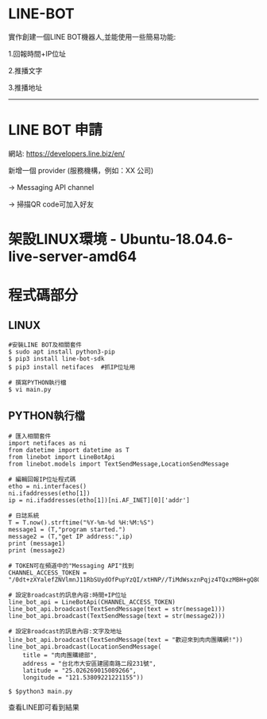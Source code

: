 # LINE-BOT
實作創建一個LINE BOT機器人,並能使用一些簡易功能:

1.回報時間+IP位址

2.推播文字

3.推播地址

-----------------------------------------------------------------------
# LINE BOT 申請
網站: https://developers.line.biz/en/

新增一個 provider (服務機構，例如：XX 公司) 

→ Messaging API channel　

→ 掃描QR code可加入好友

# 架設LINUX環境 - Ubuntu-18.04.6-live-server-amd64

# 程式碼部分
## LINUX
```
#安裝LINE BOT及相關套件
$ sudo apt install python3-pip
$ pip3 install line-bot-sdk
$ pip3 install netifaces  #抓IP位址用

# 撰寫PYTHON執行檔
$ vi main.py
```

## PYTHON執行檔
```
# 匯入相關套件
import netifaces as ni
from datetime import datetime as T
from linebot import LineBotApi
from linebot.models import TextSendMessage,LocationSendMessage

# 編輯回報IP位址程式碼
etho = ni.interfaces()
ni.ifaddresses(etho[1])
ip = ni.ifaddresses(etho[1])[ni.AF_INET][0]['addr']

# 日誌系統
T = T.now().strftime("%Y-%m-%d %H:%M:%S")
message1 = (T,"program started.")
message2 = (T,"get IP address:",ip)
print (message1)
print (message2)

# TOKEN可在頻道中的"Messaging API"找到
CHANNEL_ACCESS_TOKEN = "/0dt+zXYalefZNVlmnJ11RbSUydOfPupYzQI/xtHNP//TiMdWsxznPqjz4TQxzMBH+gQ80g6gSOwkSYLY9HrB2ozdGoC+GjTBYre135NdXhxv9/pyczLlFUTaFhiSJrW3jyCr7K3pdDREl+DlftVYAdB04t89/1O/w1cDnyilFU="

# 設定Broadcast的訊息內容:時間+IP位址
line_bot_api = LineBotApi(CHANNEL_ACCESS_TOKEN)
line_bot_api.broadcast(TextSendMessage(text = str(message1)))
line_bot_api.broadcast(TextSendMessage(text = str(message2)))

# 設定Broadcast的訊息內容:文字及地址
line_bot_api.broadcast(TextSendMessage(text = "歡迎來到肉肉團購網!"))
line_bot_api.broadcast(LocationSendMessage(
    title = "肉肉團購總部",
    address = "台北市大安區建國南路二段231號",
    latitude = "25.026269015089266",
    longitude = "121.53809221221155"))
```

```
$ $python3 main.py
```

查看LINE即可看到結果
